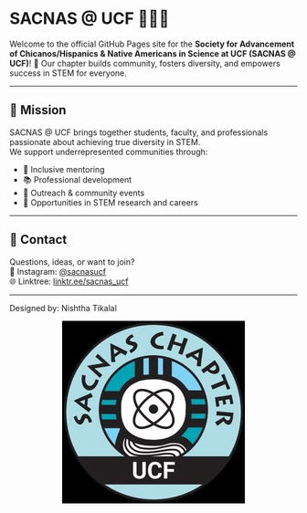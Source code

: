 # SACNAS @ UCF 🧑‍🔬✨

Welcome to the official GitHub Pages site for the **Society for Advancement of Chicanos/Hispanics & Native Americans in Science at UCF (SACNAS @ UCF)**! 🌟 Our chapter builds community, fosters diversity, and empowers success in STEM for everyone.

---

## 🚀 Mission

SACNAS @ UCF brings together students, faculty, and professionals passionate about achieving true diversity in STEM.  
We support underrepresented communities through:

- 🤝 Inclusive mentoring  
- 📚 Professional development  
- 🌱 Outreach & community events  
- 🧬 Opportunities in STEM research and careers  

---

## 💬 Contact

Questions, ideas, or want to join?  
📸 Instagram: [@sacnasucf](https://www.instagram.com/sacnasucf/)  
🌐 Linktree: [linktr.ee/sacnas_ucf](https://linktr.ee/sacnas_ucf)  

---
Designed by: Nishtha Tikalal
<div align="center">

![SACNAS @ UCF Logo](logo.jpg)

</div>
